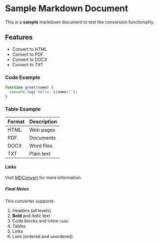 # Sample Markdown Document

This is a **sample** markdown document to test the conversion functionality.

## Features

- Convert to HTML
- Convert to PDF
- Convert to DOCX
- Convert to TXT

### Code Example

```javascript
function greet(name) {
  console.log(`Hello, ${name}!`);
}
```

### Table Example

| Format | Description |
|--------|-------------|
| HTML   | Web pages   |
| PDF    | Documents   |
| DOCX   | Word files  |
| TXT    | Plain text  |

#### Links

Visit [MDConvert](http://localhost:3000) for more information.

##### Final Notes

This converter supports:
1. Headers (all levels)
2. **Bold** and *italic* text
3. Code blocks and inline `code`
4. Tables
5. Links
6. Lists (ordered and unordered)
